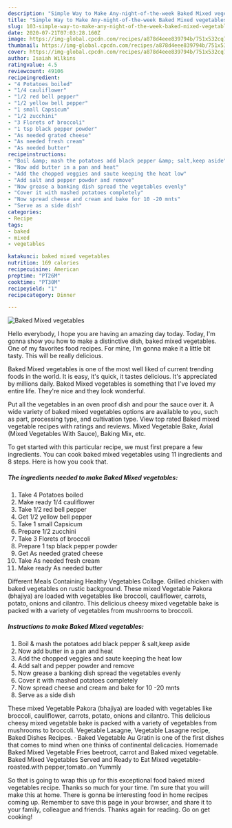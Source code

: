 ```yaml
---
description: "Simple Way to Make Any-night-of-the-week Baked Mixed vegetables"
title: "Simple Way to Make Any-night-of-the-week Baked Mixed vegetables"
slug: 103-simple-way-to-make-any-night-of-the-week-baked-mixed-vegetables
date: 2020-07-21T07:03:28.160Z
image: https://img-global.cpcdn.com/recipes/a878d4eee839794b/751x532cq70/baked-mixed-vegetables-recipe-main-photo.jpg
thumbnail: https://img-global.cpcdn.com/recipes/a878d4eee839794b/751x532cq70/baked-mixed-vegetables-recipe-main-photo.jpg
cover: https://img-global.cpcdn.com/recipes/a878d4eee839794b/751x532cq70/baked-mixed-vegetables-recipe-main-photo.jpg
author: Isaiah Wilkins
ratingvalue: 4.5
reviewcount: 49106
recipeingredient:
- "4 Potatoes boiled"
- "1/4 cauliflower"
- "1/2 red bell pepper"
- "1/2 yellow bell pepper"
- "1 small Capsicum"
- "1/2 zucchini"
- "3 Florets of broccoli"
- "1 tsp black pepper powder"
- "As needed grated cheese"
- "As needed fresh cream"
- "As needed butter"
recipeinstructions:
- "Boil &amp; mash the potatoes add black pepper &amp; salt,keep aside"
- "Now add butter in a pan and heat"
- "Add the chopped veggies and saute keeping the heat low"
- "Add salt and pepper powder and remove"
- "Now grease a banking dish spread the vegetables evenly"
- "Cover it with mashed potatoes completely"
- "Now spread cheese and cream and bake for 10 -20 mnts"
- "Serve as a side dish"
categories:
- Recipe
tags:
- baked
- mixed
- vegetables

katakunci: baked mixed vegetables 
nutrition: 169 calories
recipecuisine: American
preptime: "PT26M"
cooktime: "PT30M"
recipeyield: "1"
recipecategory: Dinner

---
```



![Baked Mixed vegetables](https://img-global.cpcdn.com/recipes/a878d4eee839794b/751x532cq70/baked-mixed-vegetables-recipe-main-photo.jpg)

Hello everybody, I hope you are having an amazing day today. Today, I'm gonna show you how to make a distinctive dish, baked mixed vegetables. One of my favorites food recipes. For mine, I'm gonna make it a little bit tasty. This will be really delicious.

Baked Mixed vegetables is one of the most well liked of current trending foods in the world. It is easy, it's quick, it tastes delicious. It's appreciated by millions daily. Baked Mixed vegetables is something that I've loved my entire life. They're nice and they look wonderful.

Put all the vegetables in an oven proof dish and pour the sauce over it. A wide variety of baked mixed vegetables options are available to you, such as part, processing type, and cultivation type. View top rated Baked mixed vegetable recipes with ratings and reviews. Mixed Vegetable Bake, Avial (Mixed Vegetables With Sauce), Baking Mix, etc.


To get started with this particular recipe, we must first prepare a few ingredients. You can cook baked mixed vegetables using 11 ingredients and 8 steps. Here is how you cook that.

<!--inarticleads1-->

##### The ingredients needed to make Baked Mixed vegetables:

1. Take 4 Potatoes boiled
1. Make ready 1/4 cauliflower
1. Take 1/2 red bell pepper
1. Get 1/2 yellow bell pepper
1. Take 1 small Capsicum
1. Prepare 1/2 zucchini
1. Take 3 Florets of broccoli
1. Prepare 1 tsp black pepper powder
1. Get As needed grated cheese
1. Take As needed fresh cream
1. Make ready As needed butter


Different Meals Containing Healthy Vegetables Collage. Grilled chicken with baked vegetables on rustic background. These mixed Vegetable Pakora (bhajiya) are loaded with vegetables like broccoli, cauliflower, carrots, potato, onions and cilantro. This delicious cheesy mixed vegetable bake is packed with a variety of vegetables from mushrooms to broccoli. 

<!--inarticleads2-->

##### Instructions to make Baked Mixed vegetables:

1. Boil &amp; mash the potatoes add black pepper &amp; salt,keep aside
1. Now add butter in a pan and heat
1. Add the chopped veggies and saute keeping the heat low
1. Add salt and pepper powder and remove
1. Now grease a banking dish spread the vegetables evenly
1. Cover it with mashed potatoes completely
1. Now spread cheese and cream and bake for 10 -20 mnts
1. Serve as a side dish


These mixed Vegetable Pakora (bhajiya) are loaded with vegetables like broccoli, cauliflower, carrots, potato, onions and cilantro. This delicious cheesy mixed vegetable bake is packed with a variety of vegetables from mushrooms to broccoli. Vegetable Lasagne, Vegetable Lasagne recipe, Baked Dishes Recipes. · Baked Vegetable Au Gratin is one of the first dishes that comes to mind when one thinks of continental delicacies. Homemade Baked Mixed Vegetable Fries beetroot, carrot and Baked mixed vegetable. Baked Mixed Vegetables Served and Ready to Eat Mixed vegetable-roasted.with pepper,tomato..on Yummly 

So that is going to wrap this up for this exceptional food baked mixed vegetables recipe. Thanks so much for your time. I'm sure that you will make this at home. There is gonna be interesting food in home recipes coming up. Remember to save this page in your browser, and share it to your family, colleague and friends. Thanks again for reading. Go on get cooking!
